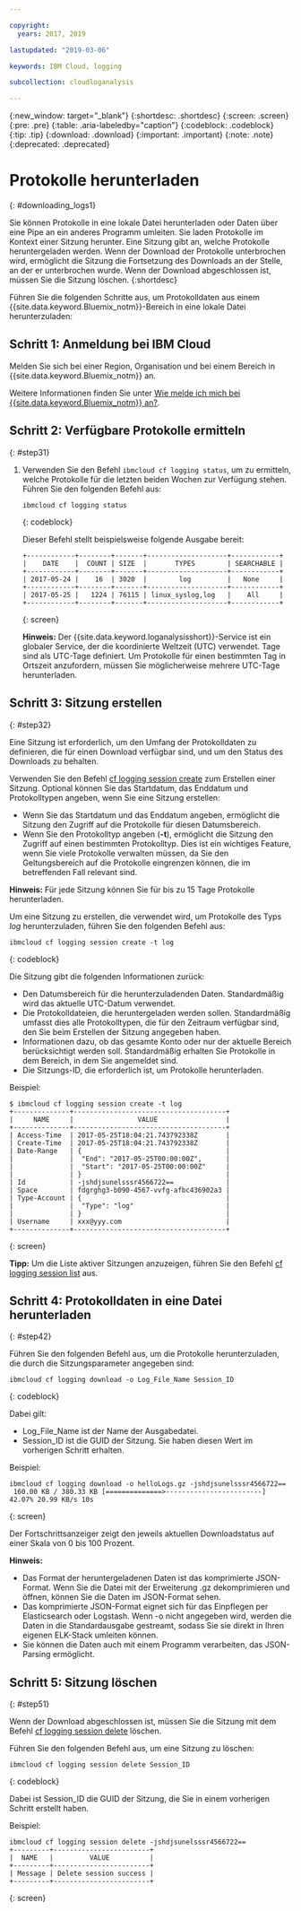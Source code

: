 ```yaml
---

copyright:
  years: 2017, 2019

lastupdated: "2019-03-06"

keywords: IBM Cloud, logging

subcollection: cloudloganalysis

---
```


{:new_window: target="_blank"}
{:shortdesc: .shortdesc}
{:screen: .screen}
{:pre: .pre}
{:table: .aria-labeledby="caption"}
{:codeblock: .codeblock}
{:tip: .tip}
{:download: .download}
{:important: .important}
{:note: .note}
{:deprecated: .deprecated}

# Protokolle herunterladen
{: #downloading_logs1}

Sie können Protokolle in eine lokale Datei herunterladen oder Daten über eine Pipe an ein anderes Programm umleiten. Sie laden Protokolle im Kontext einer Sitzung herunter. Eine Sitzung gibt an, welche Protokolle heruntergeladen werden. Wenn der Download der Protokolle unterbrochen wird, ermöglicht die Sitzung die Fortsetzung des Downloads an der Stelle, an der er unterbrochen wurde. Wenn der Download abgeschlossen ist, müssen Sie die Sitzung löschen.
{:shortdesc}

Führen Sie die folgenden Schritte aus, um Protokolldaten aus einem {{site.data.keyword.Bluemix_notm}}-Bereich in eine lokale Datei herunterzuladen:

## Schritt 1: Anmeldung bei IBM Cloud

Melden Sie sich bei einer Region, Organisation und bei einem Bereich in {{site.data.keyword.Bluemix_notm}} an. 

Weitere Informationen finden Sie unter [Wie melde ich mich bei {{site.data.keyword.Bluemix_notm}} an?](/docs/services/CloudLogAnalysis/qa/cli_qa.html#login).

## Schritt 2: Verfügbare Protokolle ermitteln
{: #step31}

1. Verwenden Sie den Befehl `ibmcloud cf logging status`, um zu ermitteln, welche Protokolle für die letzten beiden Wochen zur Verfügung stehen. Führen Sie den folgenden Befehl aus:

    ```
    ibmcloud cf logging status
    ```
    {: codeblock}
    
    Dieser Befehl stellt beispielsweise folgende Ausgabe bereit:
    
    ```
    +------------+--------+-------+--------------------+------------+
    |    DATE    |  COUNT | SIZE  |       TYPES        | SEARCHABLE |
    +------------+--------+-------+--------------------+------------+
    | 2017-05-24 |    16  | 3020  |        log         |   None     |
    +------------+--------+-------+--------------------+------------+
    | 2017-05-25 |   1224 | 76115 | linux_syslog,log   |    All     |
    +------------+--------+-------+--------------------+------------+
    ```
    {: screen}

    **Hinweis:** Der {{site.data.keyword.loganalysisshort}}-Service ist ein globaler Service, der die koordinierte Weltzeit (UTC) verwendet. Tage sind als UTC-Tage definiert. Um Protokolle für einen bestimmten Tag in Ortszeit anzufordern, müssen Sie möglicherweise mehrere UTC-Tage herunterladen.


## Schritt 3: Sitzung erstellen
{: #step32}

Eine Sitzung ist erforderlich, um den Umfang der Protokolldaten zu definieren, die für einen Download verfügbar sind, und um den Status des Downloads zu behalten. 

Verwenden Sie den Befehl [cf logging session create](/docs/services/CloudLogAnalysis/reference/logging_cli.html#session_create1) zum Erstellen einer Sitzung. Optional können Sie das Startdatum, das Enddatum und Protokolltypen angeben, wenn Sie eine Sitzung erstellen:  

* Wenn Sie das Startdatum und das Enddatum angeben, ermöglicht die Sitzung den Zugriff auf die Protokolle für diesen Datumsbereich. 
* Wenn Sie den Protokolltyp angeben (**-t**), ermöglicht die Sitzung den Zugriff auf einen bestimmten Protokolltyp. Dies ist ein wichtiges Feature, wenn Sie viele Protokolle verwalten müssen, da Sie den Geltungsbereich auf die Protokolle eingrenzen können, die im betreffenden Fall relevant sind.

**Hinweis:** Für jede Sitzung können Sie für bis zu 15 Tage Protokolle herunterladen.

Um eine Sitzung zu erstellen, die verwendet wird, um Protokolle des Typs *log* herunterzuladen, führen Sie den folgenden Befehl aus:

```
ibmcloud cf logging session create -t log
```
{: codeblock}

Die Sitzung gibt die folgenden Informationen zurück:

* Den Datumsbereich für die herunterzuladenden Daten. Standardmäßig wird das aktuelle UTC-Datum verwendet.
* Die Protokolldateien, die heruntergeladen werden sollen. Standardmäßig umfasst dies alle Protokolltypen, die für den Zeitraum verfügbar sind, den Sie beim Erstellen der Sitzung angegeben haben. 
* Informationen dazu, ob das gesamte Konto oder nur der aktuelle Bereich berücksichtigt werden soll. Standardmäßig erhalten Sie Protokolle in dem Bereich, in dem Sie angemeldet sind.
* Die Sitzungs-ID, die erforderlich ist, um Protokolle herunterladen.

Beispiel:

```
$ ibmcloud cf logging session create -t log     
+--------------+--------------------------------------+
|     NAME     |                VALUE                 |
+--------------+--------------------------------------+
| Access-Time  | 2017-05-25T18:04:21.743792338Z       |
| Create-Time  | 2017-05-25T18:04:21.743792338Z       |
| Date-Range   | {                                    |
|              |  "End": "2017-05-25T00:00:00Z",      |
|              |  "Start": "2017-05-25T00:00:00Z"     |
|              | }                                    |
| Id           | -jshdjsunelsssr4566722==             |
| Space        | fdgrghg3-b090-4567-vvfg-afbc436902a3 |
| Type-Account | {                                    |
|              |  "Type": "log"                       |
|              | }                                    |
| Username     | xxx@yyy.com                          |
+--------------+--------------------------------------+
```
{: screen}

**Tipp:** Um die Liste aktiver Sitzungen anzuzeigen, führen Sie den Befehl [cf logging session list](/docs/services/CloudLogAnalysis/reference/logging_cli.html#session_list1) aus.

## Schritt 4: Protokolldaten in eine Datei herunterladen
{: #step42}

Führen Sie den folgenden Befehl aus, um die Protokolle herunterzuladen, die durch die Sitzungsparameter angegeben sind:

```
ibmcloud cf logging download -o Log_File_Name Session_ID
```
{: codeblock}

Dabei gilt:

* Log_File_Name ist der Name der Ausgabedatei.
* Session_ID ist die GUID der Sitzung. Sie haben diesen Wert im vorherigen Schritt erhalten.

Beispiel:

```
ibmcloud cf logging download -o helloLogs.gz -jshdjsunelsssr4566722==
 160.00 KB / 380.33 KB [==============>------------------------]  42.07% 20.99 KB/s 10s
```
{: screen}

Der Fortschrittsanzeiger zeigt den jeweils aktuellen Downloadstatus auf einer Skala von 0 bis 100 Prozent.

**Hinweis:** 

* Das Format der heruntergeladenen Daten ist das komprimierte JSON-Format. Wenn Sie die Datei mit der Erweiterung .gz dekomprimieren und öffnen, können Sie die Daten im JSON-Format sehen. 
* Das komprimierte JSON-Format eignet sich für das Einpflegen per Elasticsearch oder Logstash. Wenn -o nicht angegeben wird, werden die Daten in die Standardausgabe gestreamt, sodass Sie sie direkt in Ihren eigenen ELK-Stack umleiten können.
* Sie können die Daten auch mit einem Programm verarbeiten, das JSON-Parsing ermöglicht. 

## Schritt 5: Sitzung löschen
{: #step51}

Wenn der Download abgeschlossen ist, müssen Sie die Sitzung mit dem Befehl [cf logging session delete](/docs/services/CloudLogAnalysis/reference/logging_cli.html#session_delete1) löschen. 

Führen Sie den folgenden Befehl aus, um eine Sitzung zu löschen:

```
ibmcloud cf logging session delete Session_ID
```
{: codeblock}

Dabei ist Session_ID die GUID der Sitzung, die Sie in einem vorherigen Schritt erstellt haben.

Beispiel:

```
ibmcloud cf logging session delete -jshdjsunelsssr4566722==
+---------+------------------------+
|  NAME   |         VALUE          |
+---------+------------------------+
| Message | Delete session success |
+---------+------------------------+
```
{: screen}




